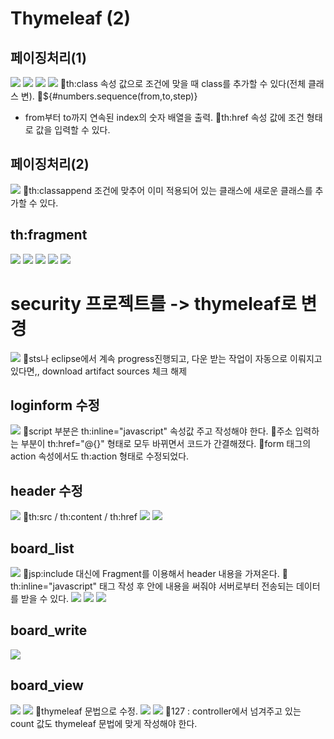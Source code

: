 # Thymeleaf (2)
## 페이징처리(1)
![](../image/Pasted%20image%2020240430090258.png)
![](../image/Pasted%20image%2020240430091055.png)
![](../image/Pasted%20image%2020240430093426.png)
![](../image/Pasted%20image%2020240430093729.png)
📌th:class 속성 값으로 조건에 맞을 때 class를 추가할 수 있다(전체 클래스 변).
📌${#numbers.sequence(from,to,step)}
- from부터 to까지 연속된 index의 숫자 배열을 출력.
📌th:href 속성 값에 조건 형태로 값을 입력할 수 있다.


## 페이징처리(2)
![](../image/Pasted%20image%2020240430100547.png)
📌th:classappend 조건에 맞추어 이미 적용되어 있는 클래스에 새로운 클래스를 추가할 수 있다.


## th:fragment
![](../image/Pasted%20image%2020240430102126.png)
![](../image/Pasted%20image%2020240430102632.png)
![](../image/Pasted%20image%2020240430103546.png)
![](../image/Pasted%20image%2020240430103753.png)
![](../image/Pasted%20image%2020240430104315.png)




# security 프로젝트를 -> thymeleaf로 변경
![](../image/Pasted%20image%2020240430110248.png)
📌sts나 eclipse에서 계속 progress진행되고, 다운 받는 작업이 자동으로 이뤄지고 있다면,, download artifact sources 체크 해제

## loginform 수정
![](../image/Pasted%20image%2020240430112923.png)
📌script 부분은 th:inline="javascript" 속성값 주고 작성해야 한다.
📌주소 입력하는 부분이 th:href="@{}" 형태로 모두 바뀌면서 코드가 간결해졌다.
📌form 태그의 action 속성에서도 th:action 형태로 수정되었다.

## header 수정
![](../image/Pasted%20image%2020240430121207.png)
📌th:src / th:content / th:href
![](../image/Pasted%20image%2020240430122705.png)
![](../image/Pasted%20image%2020240430123038.png)


## board_list
![](../image/Pasted%20image%2020240430124058.png)
📌jsp:include 대신에 Fragment를 이용해서 header 내용을 가져온다.
📌th:inline="javascript" 태그 작성 후 안에 내용을 써줘야 서버로부터 전송되는 데이터를 받을 수 있다.
![](../image/Pasted%20image%2020240430124754.png)
![](../image/Pasted%20image%2020240430140518.png)
![](../image/Pasted%20image%2020240430142434.png)



## board_write
![](../image/Pasted%20image%2020240430152059.png)



## board_view
![](../image/Pasted%20image%2020240430153447.png)
![](../image/Pasted%20image%2020240430154148.png)
📌thymeleaf 문법으로 수정.
![](../image/Pasted%20image%2020240430160449.png)
![](../image/Pasted%20image%2020240430161623.png)
📌127 : controller에서 넘겨주고 있는 count 값도 thymeleaf 문법에 맞게 작성해야 한다.
